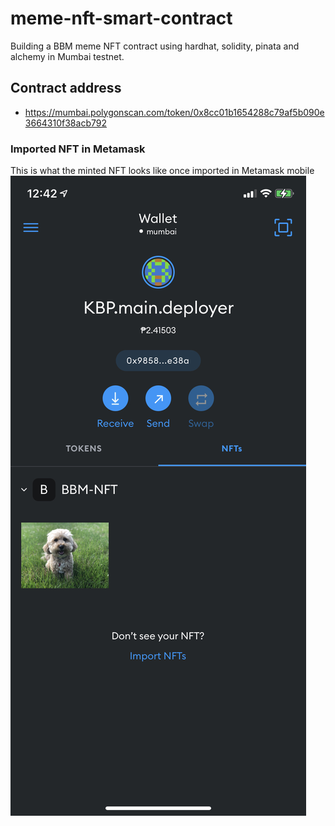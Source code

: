 # meme-nft-smart-contract

Building a BBM meme NFT contract using hardhat, solidity, pinata and alchemy in Mumbai testnet.

## Contract address

- https://mumbai.polygonscan.com/token/0x8cc01b1654288c79af5b090e3664310f38acb792

### Imported NFT in Metamask

This is what the minted NFT looks like once imported in Metamask mobile
![image](nft.jpeg)
